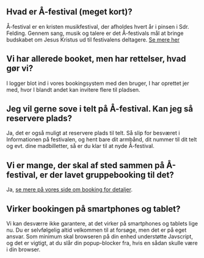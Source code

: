 ## Hvad er Å-festival (meget kort)?
Å-festival er en kristen musikfestival, der afholdes hvert år i pinsen i Sdr. Felding. Gennem sang, musik og talere er det Å-festivals mål at bringe budskabet om Jesus Kristus ud til festivalens deltagere.
[Se mere her](https://aa-festival.dk/information/om-a-festival/)

## Vi har allerede booket, men har rettelser, hvad gør vi?
I logger blot ind i vores bookingsystem med den bruger, I har oprettet jer med, hvor I blandt andet kan invitere flere til pladsen.

## Jeg vil gerne sove i telt på Å-festival. Kan jeg så reservere plads?
Ja, det er også muligt at reservere plads til telt. Så slip for besværet i Informationen på festivalen, og hent bare dit armbånd, dit nummer til dit telt og evt. dine madbilletter, så er du klar til at nyde Å-festival.

## Vi er mange, der skal af sted sammen på Å-festival, er der lavet gruppebooking til det?
Ja, [se mere på vores side om booking for detaljer](https://aa-festival.dk/booking/).

## Virker bookingen på smartphones og tablet?
Vi kan desværre ikke garantere, at det virker på smartphones og tablets lige nu. Du er selvfølgelig altid velkommen til at forsøge, men det er på eget ansvar.
Som minimum skal browseren på din enhed understøtte Javscript, og det er vigtigt, at du slår din popup-blocker fra, hvis en sådan skulle være i din browser.